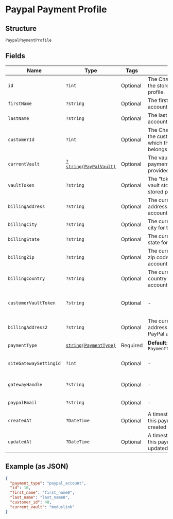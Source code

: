 
# Paypal Payment Profile

## Structure

`PaypalPaymentProfile`

## Fields

| Name | Type | Tags | Description | Getter | Setter |
|  --- | --- | --- | --- | --- | --- |
| `id` | `?int` | Optional | The Chargify-assigned ID of the stored PayPal payment profile. | getId(): ?int | setId(?int id): void |
| `firstName` | `?string` | Optional | The first name of the PayPal account holder | getFirstName(): ?string | setFirstName(?string firstName): void |
| `lastName` | `?string` | Optional | The last name of the PayPal account holder | getLastName(): ?string | setLastName(?string lastName): void |
| `customerId` | `?int` | Optional | The Chargify-assigned id for the customer record to which the PayPal account belongs | getCustomerId(): ?int | setCustomerId(?int customerId): void |
| `currentVault` | [`?string(PayPalVault)`](../../doc/models/pay-pal-vault.md) | Optional | The vault that stores the payment profile with the provided vault_token. | getCurrentVault(): ?string | setCurrentVault(?string currentVault): void |
| `vaultToken` | `?string` | Optional | The “token” provided by your vault storage for an already stored payment profile | getVaultToken(): ?string | setVaultToken(?string vaultToken): void |
| `billingAddress` | `?string` | Optional | The current billing street address for the PayPal account | getBillingAddress(): ?string | setBillingAddress(?string billingAddress): void |
| `billingCity` | `?string` | Optional | The current billing address city for the PayPal account | getBillingCity(): ?string | setBillingCity(?string billingCity): void |
| `billingState` | `?string` | Optional | The current billing address state for the PayPal account | getBillingState(): ?string | setBillingState(?string billingState): void |
| `billingZip` | `?string` | Optional | The current billing address zip code for the PayPal account | getBillingZip(): ?string | setBillingZip(?string billingZip): void |
| `billingCountry` | `?string` | Optional | The current billing address country for the PayPal account | getBillingCountry(): ?string | setBillingCountry(?string billingCountry): void |
| `customerVaultToken` | `?string` | Optional | - | getCustomerVaultToken(): ?string | setCustomerVaultToken(?string customerVaultToken): void |
| `billingAddress2` | `?string` | Optional | The current billing street address, second line, for the PayPal account | getBillingAddress2(): ?string | setBillingAddress2(?string billingAddress2): void |
| `paymentType` | [`string(PaymentType)`](../../doc/models/payment-type.md) | Required | **Default**: `PaymentType::PAYPAL_ACCOUNT` | getPaymentType(): string | setPaymentType(string paymentType): void |
| `siteGatewaySettingId` | `?int` | Optional | - | getSiteGatewaySettingId(): ?int | setSiteGatewaySettingId(?int siteGatewaySettingId): void |
| `gatewayHandle` | `?string` | Optional | - | getGatewayHandle(): ?string | setGatewayHandle(?string gatewayHandle): void |
| `paypalEmail` | `?string` | Optional | - | getPaypalEmail(): ?string | setPaypalEmail(?string paypalEmail): void |
| `createdAt` | `?DateTime` | Optional | A timestamp indicating when this payment profile was created | getCreatedAt(): ?\DateTime | setCreatedAt(?\DateTime createdAt): void |
| `updatedAt` | `?DateTime` | Optional | A timestamp indicating when this payment profile was last updated | getUpdatedAt(): ?\DateTime | setUpdatedAt(?\DateTime updatedAt): void |

## Example (as JSON)

```json
{
  "payment_type": "paypal_account",
  "id": 10,
  "first_name": "first_name0",
  "last_name": "last_name8",
  "customer_id": 48,
  "current_vault": "moduslink"
}
```

